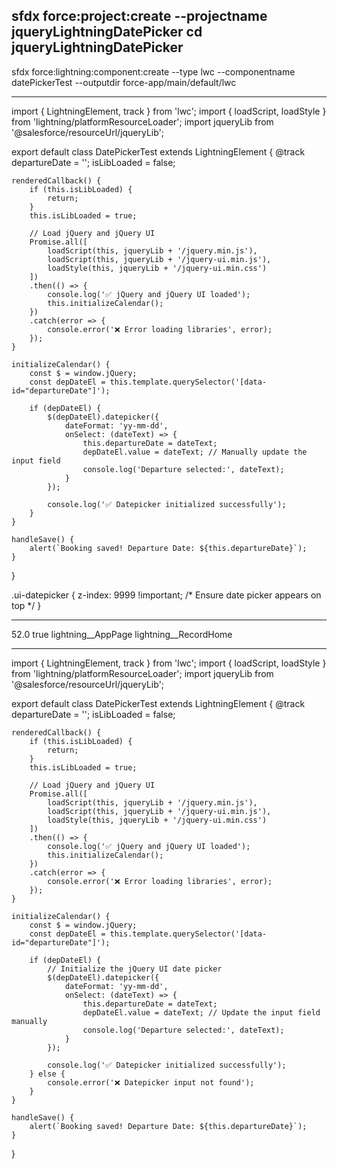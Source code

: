 sfdx force:project:create --projectname jqueryLightningDatePicker
cd jqueryLightningDatePicker
----------------------------------------------------------------------------------------------------------------------------------

sfdx force:lightning:component:create --type lwc --componentname datePickerTest --outputdir force-app/main/default/lwc

----------------------------------------------------------------------------------------------------------------------------------
<template>
    <lightning-card title="Date Picker Test">
        <div class="slds-p-around_medium">
            <!-- Passenger Name -->
            <lightning-input 
                type="text" 
                label="Departure Date" 
                value={departureDate} 
                data-id="departureDate">
            </lightning-input>
            <lightning-button label="Book Flight" onclick={handleSave}></lightning-button>
        </div>
    </lightning-card>
</template>

import { LightningElement, track } from 'lwc';
import { loadScript, loadStyle } from 'lightning/platformResourceLoader';
import jqueryLib from '@salesforce/resourceUrl/jqueryLib';

export default class DatePickerTest extends LightningElement {
    @track departureDate = '';
    isLibLoaded = false;

    renderedCallback() {
        if (this.isLibLoaded) {
            return;
        }
        this.isLibLoaded = true;

        // Load jQuery and jQuery UI
        Promise.all([
            loadScript(this, jqueryLib + '/jquery.min.js'),
            loadScript(this, jqueryLib + '/jquery-ui.min.js'),
            loadStyle(this, jqueryLib + '/jquery-ui.min.css')
        ])
        .then(() => {
            console.log('✅ jQuery and jQuery UI loaded');
            this.initializeCalendar();
        })
        .catch(error => {
            console.error('❌ Error loading libraries', error);
        });
    }

    initializeCalendar() {
        const $ = window.jQuery;
        const depDateEl = this.template.querySelector('[data-id="departureDate"]');

        if (depDateEl) {
            $(depDateEl).datepicker({
                dateFormat: 'yy-mm-dd',
                onSelect: (dateText) => {
                    this.departureDate = dateText;
                    depDateEl.value = dateText; // Manually update the input field
                    console.log('Departure selected:', dateText);
                }
            });

            console.log('✅ Datepicker initialized successfully');
        }
    }

    handleSave() {
        alert(`Booking saved! Departure Date: ${this.departureDate}`);
    }
}



.ui-datepicker {
    z-index: 9999 !important; /* Ensure date picker appears on top */
}

----------------------------------------------------------------------------------------------------------------------------------

<?xml version="1.0" encoding="UTF-8"?>
<LightningComponentBundle xmlns="http://soap.sforce.com/2006/04/metadata">
    <apiVersion>52.0</apiVersion>
    <isExposed>true</isExposed>
    <targets>
        <target>lightning__AppPage</target>
        <target>lightning__RecordHome</target>
    </targets>
</LightningComponentBundle>



------------------------------------------------
<template>
    <lightning-card title="jQuery Date Picker">
        <div class="slds-p-around_medium">
            <!-- Passenger Name -->
            <lightning-input 
                type="text" 
                label="Pick a date..." 
                value={departureDate} 
                data-id="departureDate">
            </lightning-input>

            <lightning-button label="Save Date" onclick={handleSave}></lightning-button>
        </div>
    </lightning-card>
</template>

import { LightningElement, track } from 'lwc';
import { loadScript, loadStyle } from 'lightning/platformResourceLoader';
import jqueryLib from '@salesforce/resourceUrl/jqueryLib';

export default class DatePickerTest extends LightningElement {
    @track departureDate = '';
    isLibLoaded = false;

    renderedCallback() {
        if (this.isLibLoaded) {
            return;
        }
        this.isLibLoaded = true;

        // Load jQuery and jQuery UI
        Promise.all([
            loadScript(this, jqueryLib + '/jquery.min.js'),
            loadScript(this, jqueryLib + '/jquery-ui.min.js'),
            loadStyle(this, jqueryLib + '/jquery-ui.min.css')
        ])
        .then(() => {
            console.log('✅ jQuery and jQuery UI loaded');
            this.initializeCalendar();
        })
        .catch(error => {
            console.error('❌ Error loading libraries', error);
        });
    }

    initializeCalendar() {
        const $ = window.jQuery;
        const depDateEl = this.template.querySelector('[data-id="departureDate"]');

        if (depDateEl) {
            // Initialize the jQuery UI date picker
            $(depDateEl).datepicker({
                dateFormat: 'yy-mm-dd',
                onSelect: (dateText) => {
                    this.departureDate = dateText;
                    depDateEl.value = dateText; // Update the input field manually
                    console.log('Departure selected:', dateText);
                }
            });

            console.log('✅ Datepicker initialized successfully');
        } else {
            console.error('❌ Datepicker input not found');
        }
    }

    handleSave() {
        alert(`Booking saved! Departure Date: ${this.departureDate}`);
    }
}



